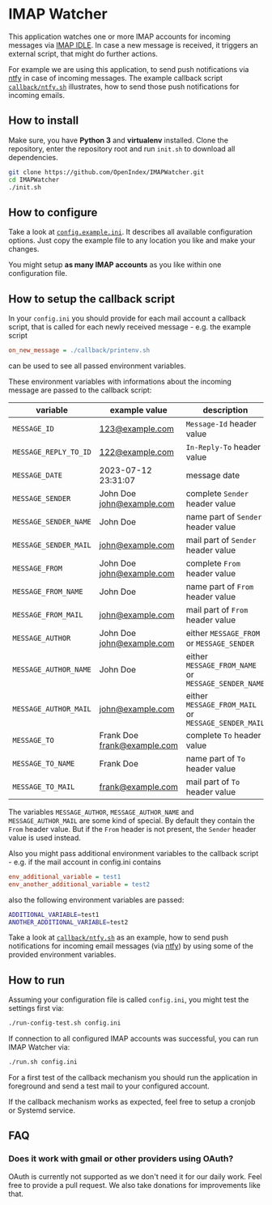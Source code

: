 # IMAP Watcher

This application watches one or more IMAP accounts for incoming messages
via [IMAP IDLE](https://en.wikipedia.org/wiki/IMAP_IDLE). In case a new message is received, it triggers an external
script, that might do further actions.

For example we are using this application, to send push notifications via [ntfy](https://ntfy.sh/) in case of incoming
messages. The example callback script [`callback/ntfy.sh`](callback/ntfy.sh) illustrates, how to send those push
notifications for incoming emails.


## How to install

Make sure, you have **Python 3** and **virtualenv** installed. Clone the repository, enter the repository root and
run `init.sh` to download all dependencies.

```bash
git clone https://github.com/OpenIndex/IMAPWatcher.git
cd IMAPWatcher
./init.sh
```

## How to configure

Take a look at [`config.example.ini`](config.example.ini). It describes all available configuration options. Just copy
the example file to any location you like and make your changes.

You might setup **as many IMAP accounts** as you like within one configuration file.


## How to setup the callback script

In your `config.ini` you should provide for each mail account a callback script, that is called for each newly received
message - e.g. the example script

```ini
on_new_message = ./callback/printenv.sh
```

can be used to see all passed environment variables.

These environment variables with informations about the incoming message are passed to the callback script:

| variable              | example value                 | description                                         |
|-----------------------|-------------------------------|-----------------------------------------------------|
| `MESSAGE_ID`          | <123@example.com>             | `Message-Id` header value                           |
| `MESSAGE_REPLY_TO_ID` | <122@example.com>             | `In-Reply-To` header value                          |
| `MESSAGE_DATE`        | 2023-07-12 23:31:07           | message date                                        |
| `MESSAGE_SENDER`      | John Doe <john@example.com>   | complete `Sender` header value                      |
| `MESSAGE_SENDER_NAME` | John Doe                      | name part of `Sender` header value                  |
| `MESSAGE_SENDER_MAIL` | john@example.com              | mail part of `Sender` header value                  |
| `MESSAGE_FROM`        | John Doe <john@example.com>   | complete `From` header value                        |
| `MESSAGE_FROM_NAME`   | John Doe                      | name part of `From` header value                    |
| `MESSAGE_FROM_MAIL`   | john@example.com              | mail part of `From` header value                    |
| `MESSAGE_AUTHOR`      | John Doe <john@example.com>   | either `MESSAGE_FROM` or `MESSAGE_SENDER`           |
| `MESSAGE_AUTHOR_NAME` | John Doe                      | either `MESSAGE_FROM_NAME` or `MESSAGE_SENDER_NAME` |
| `MESSAGE_AUTHOR_MAIL` | john@example.com              | either `MESSAGE_FROM_MAIL` or `MESSAGE_SENDER_MAIL` |
| `MESSAGE_TO`          | Frank Doe <frank@example.com> | complete `To` header value                          |
| `MESSAGE_TO_NAME`     | Frank Doe                     | name part of `To` header value                      |
| `MESSAGE_TO_MAIL`     | frank@example.com             | mail part of `To` header value                      |

The variables `MESSAGE_AUTHOR`, `MESSAGE_AUTHOR_NAME` and `MESSAGE_AUTHOR_MAIL` are some kind of special. By default
they contain the `From` header value. But if the `From` header is not present, the `Sender` header value is used
instead.

Also you might pass additional environment variables to the callback script - e.g. if the mail account in config.ini
contains

```ini
env_additional_variable = test1
env_another_additional_variable = test2
```

also the following environment variables are passed:

```bash
ADDITIONAL_VARIABLE=test1
ANOTHER_ADDITIONAL_VARIABLE=test2
```

Take a look at [`callback/ntfy.sh`](callback/ntfy.sh) as an example, how to send push notifications for incoming email
messages (via [ntfy](https://ntfy.sh/)) by using some of the provided environment variables.


## How to run

Assuming your configuration file is called `config.ini`, you might test the settings first via:

```bash
./run-config-test.sh config.ini
```

If connection to all configured IMAP accounts was successful, you can run IMAP Watcher via:

```bash
./run.sh config.ini
```

For a first test of the callback mechanism you should run the application in foreground and send a test mail to your
configured account.

If the callback mechanism works as expected, feel free to setup a cronjob or Systemd service.


## FAQ

### Does it work with gmail or other providers using OAuth?

OAuth is currently not supported as we don't need it for our daily work. Feel free to provide a pull request. We also take donations for improvements like that.
